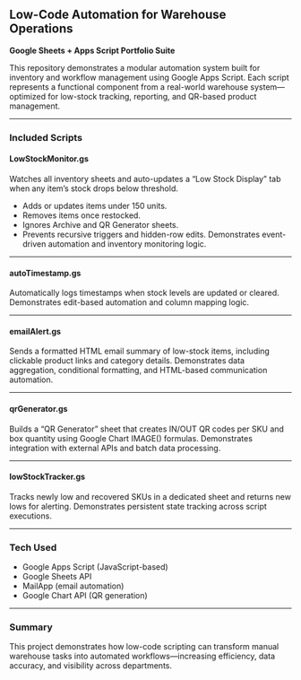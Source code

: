 ## Low-Code Automation for Warehouse Operations
**Google Sheets + Apps Script Portfolio Suite**

This repository demonstrates a modular automation system built for inventory and workflow management using Google Apps Script. Each script represents a functional component from a real-world warehouse system—optimized for low-stock tracking, reporting, and QR-based product management.

---

### Included Scripts

#### LowStockMonitor.gs
Watches all inventory sheets and auto-updates a “Low Stock Display” tab when any item’s stock drops below threshold.
- Adds or updates items under 150 units.
- Removes items once restocked.
- Ignores Archive and QR Generator sheets.
- Prevents recursive triggers and hidden-row edits.
Demonstrates event-driven automation and inventory monitoring logic.

---

#### autoTimestamp.gs
Automatically logs timestamps when stock levels are updated or cleared.
Demonstrates edit-based automation and column mapping logic.

---

#### emailAlert.gs
Sends a formatted HTML email summary of low-stock items, including clickable product links and category details.
Demonstrates data aggregation, conditional formatting, and HTML-based communication automation.

---

#### qrGenerator.gs
Builds a “QR Generator” sheet that creates IN/OUT QR codes per SKU and box quantity using Google Chart IMAGE() formulas.
Demonstrates integration with external APIs and batch data processing.

---

#### lowStockTracker.gs
Tracks newly low and recovered SKUs in a dedicated sheet and returns new lows for alerting.
Demonstrates persistent state tracking across script executions.

---

### Tech Used
- Google Apps Script (JavaScript-based)
- Google Sheets API
- MailApp (email automation)
- Google Chart API (QR generation)

---

### Summary
This project demonstrates how low-code scripting can transform manual warehouse tasks into automated workflows—increasing efficiency, data accuracy, and visibility across departments.
